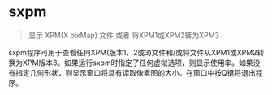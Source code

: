# sxpm

> 显示 XPM(X pixMap) 文件 或者 将XPM1或XPM2转为XPM3

sxpm程序可用于查看任何XPM(版本1、2或3)文件和/或将文件从XPM1或XPM2转换为XPM版本3。如果运行sxpm时指定了任何虚拟选项，则显示使用率。如果没有指定几何形状，则显示窗口将具有读取像素图的大小。在窗口中按Q键将退出程序。
